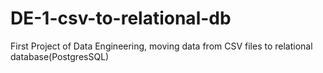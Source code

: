 # DE-1-csv-to-relational-db
First Project of Data Engineering, moving data from CSV files to relational database(PostgresSQL)
